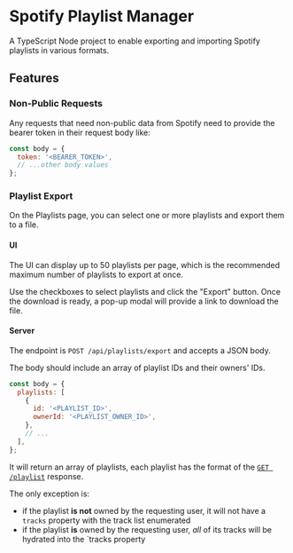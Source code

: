 # Spotify Playlist Manager

A TypeScript Node project to enable exporting and importing Spotify playlists in various formats.

## Features

### Non-Public Requests

Any requests that need non-public data from Spotify need to provide the bearer token in their request body like:

```js
const body = {
  token: '<BEARER_TOKEN>',
  // ...other body values
};
```

### Playlist Export

On the Playlists page, you can select one or more playlists and export them to a file.

#### UI

The UI can display up to 50 playlists per page, which is the recommended maximum number of playlists to export at once.

Use the checkboxes to select playlists and click the "Export" button. Once the download is ready, a pop-up modal will provide a link to download the file.

#### Server

The endpoint is `POST /api/playlists/export` and accepts a JSON body.

The body should include an array of playlist IDs and their owners' IDs.

```js
const body = {
  playlists: [
    {
      id: '<PLAYLIST_ID>',
      ownerId: '<PLAYLIST_OWNER_ID>',
    },
    // ...
  ],
};
```

It will return an array of playlists, each playlist has the format of the [`GET /playlist`](https://developer.spotify.com/documentation/web-api/reference/#/operations/get-playlist) response.

The only exception is:

- if the playlist **is not** owned by the requesting user, it will not have a `tracks` property with the track list enumerated
- if the playlist **is** owned by the requesting user, _all_ of its tracks will be hydrated into the `tracks property
